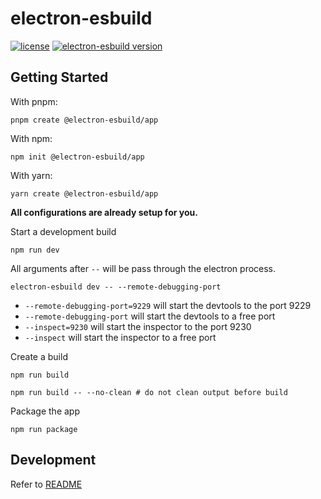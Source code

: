 # electron-esbuild

[![license](https://img.shields.io/badge/license-MIT-blue.svg)](https://github.com/Kiyozz/electron-esbuild/blob/HEAD/LICENSE)
[![electron-esbuild version](https://img.shields.io/npm/v/electron-esbuild.svg?label=%20)](./CHANGELOG.md)

## Getting Started

With pnpm:

    pnpm create @electron-esbuild/app

With npm:

    npm init @electron-esbuild/app

With yarn:

    yarn create @electron-esbuild/app

**All configurations are already setup for you.**

Start a development build

```shell
npm run dev
```

All arguments after `--` will be pass through the electron process.

```shell
electron-esbuild dev -- --remote-debugging-port
```

- `--remote-debugging-port=9229` will start the devtools to the port 9229
- `--remote-debugging-port` will start the devtools to a free port
- `--inspect=9230` will start the inspector to the port 9230
- `--inspect` will start the inspector to a free port

Create a build

```shell
npm run build
```

```shell
npm run build -- --no-clean # do not clean output before build
```

Package the app

```shell
npm run package
```

## Development

Refer to [README](../../README.md)
